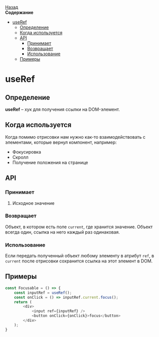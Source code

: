 <!-- START doctoc generated TOC please keep comment here to allow auto update -->
<!-- DON'T EDIT THIS SECTION, INSTEAD RE-RUN doctoc TO UPDATE -->
[Назад](README.md)<br />**Содержание**

- [useRef](#useref)
  - [Определение](#%D0%BE%D0%BF%D1%80%D0%B5%D0%B4%D0%B5%D0%BB%D0%B5%D0%BD%D0%B8%D0%B5)
  - [Когда используется](#%D0%BA%D0%BE%D0%B3%D0%B4%D0%B0-%D0%B8%D1%81%D0%BF%D0%BE%D0%BB%D1%8C%D0%B7%D1%83%D0%B5%D1%82%D1%81%D1%8F)
  - [API](#api)
    - [Принимает](#%D0%BF%D1%80%D0%B8%D0%BD%D0%B8%D0%BC%D0%B0%D0%B5%D1%82)
    - [Возвращает](#%D0%B2%D0%BE%D0%B7%D0%B2%D1%80%D0%B0%D1%89%D0%B0%D0%B5%D1%82)
    - [Использование](#%D0%B8%D1%81%D0%BF%D0%BE%D0%BB%D1%8C%D0%B7%D0%BE%D0%B2%D0%B0%D0%BD%D0%B8%D0%B5)
  - [Примеры](#%D0%BF%D1%80%D0%B8%D0%BC%D0%B5%D1%80%D1%8B)

<!-- END doctoc generated TOC please keep comment here to allow auto update -->

# useRef

## Определение

**useRef** – хук для получения ссылки на DOM-элемент.

## Когда используется

Когда помимо отрисовки нам нужно как-то взаимодействовать с элементами, которые вернул компонент, например:

* Фокусировка
* Скролл
* Получение положения на странице

## API

### Принимает

1. Исходное значение

### Возвращает

Объект, в котором есть поле `current`, где хранится значение. Объект всегда один, ссылка на него каждый раз одинаковая.

### Использование

Если передать полученный объект любому элементу в атрибут `ref`, в `current` после отрисовки сохранится ссылка на этот элемент в DOM.

## Примеры

```javascript
const Focusable = () => {
    const inputRef = useRef();
    const onClick = () => inputRef.current.focus();
    return (
		<div>
			<input ref={inputRef} />
			<button onClick={onClick}>focus</button>
		</div>
    );
}
```



